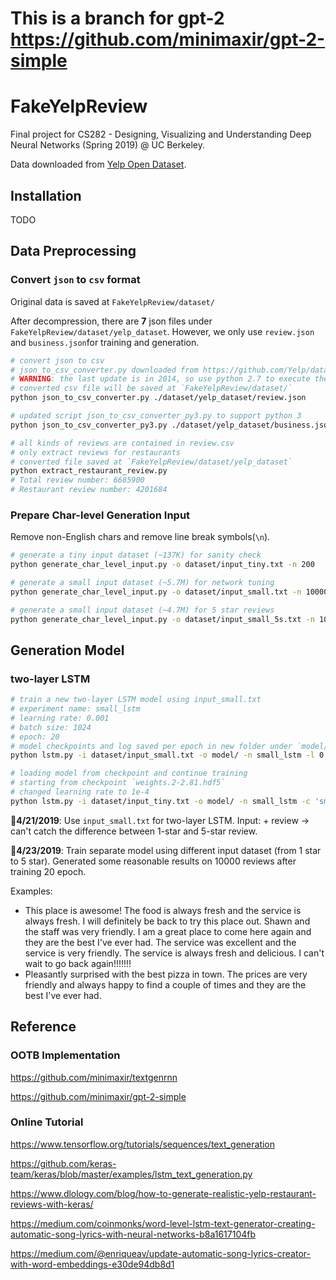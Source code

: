 # This is a branch for gpt-2 https://github.com/minimaxir/gpt-2-simple

# FakeYelpReview
Final project for CS282 - Designing, Visualizing and Understanding Deep Neural Networks (Spring 2019) @ UC Berkeley. 

Data downloaded from [Yelp Open Dataset](https://www.yelp.com/dataset).

## Installation

TODO

## Data Preprocessing

### Convert `json` to `csv` format

Original data is saved at `FakeYelpReview/dataset/`

After decompression, there are **7** json files under `FakeYelpReview/dataset/yelp_dataset`. However, we only use `review.json` and `business.json`for training and generation.

```bash
# convert json to csv
# json_to_csv_converter.py downloaded from https://github.com/Yelp/dataset-examples
# WARNING: the last update is in 2014, so use python 2.7 to execute the python script
# converted csv file will be saved at `FakeYelpReview/dataset/`
python json_to_csv_converter.py ./dataset/yelp_dataset/review.json

# updated script json_to_csv_converter_py3.py to support python 3
python json_to_csv_converter_py3.py ./dataset/yelp_dataset/business.json

# all kinds of reviews are contained in review.csv
# only extract reviews for restaurants
# converted file saved at `FakeYelpReview/dataset/yelp_dataset`
python extract_restaurant_review.py
# Total review number: 6685900
# Restaurant review number: 4201684
```

### Prepare Char-level Generation Input

Remove non-English chars and remove line break symbols(`\n`).

```bash
# generate a tiny input dataset (~137K) for sanity check
python generate_char_level_input.py -o dataset/input_tiny.txt -n 200

# generate a small input dataset (~5.7M) for network tuning
python generate_char_level_input.py -o dataset/input_small.txt -n 10000

# generate a small input dataset (~4.7M) for 5 star reviews
python generate_char_level_input.py -o dataset/input_small_5s.txt -n 10000 -s 5
```

## Generation Model

### two-layer LSTM

```bash
# train a new two-layer LSTM model using input_small.txt
# experiment name: small_lstm
# learning rate: 0.001
# batch size: 1024
# epoch: 20
# model checkpoints and log saved per epoch in new folder under `model/`
python lstm.py -i dataset/input_small.txt -o model/ -n small_lstm -l 0.001 -b 1024 -e 20

# loading model from checkpoint and continue training
# starting from checkpoint `weights.2-2.81.hdf5`
# changed learning rate to 1e-4
python lstm.py -i dataset/input_tiny.txt -o model/ -n small_lstm -c 'small_lstm-2019-04-22_04:09:06/weights.2-2.81.hdf5' -l 0.0001 -b 1024 -e 10
```

**📌4/21/2019**: Use `input_small.txt` for two-layer LSTM. Input: <ONE> + review -> can't catch the difference between 1-star and 5-star review.

**📌4/23/2019**: Train separate model using different input dataset (from 1 star to 5 star). Generated some reasonable results on 10000 reviews after training 20 epoch.

Examples: 

- This place is awesome! The food is always fresh and the service is always fresh.  I will definitely be back to try this place out. Shawn and the staff was very friendly.  I am a great place to come here again and they are the best I've ever had. The service was excellent and the service is very friendly. The service is always fresh and delicious. I can't wait to go back again!!!!!!!
- Pleasantly surprised with the best pizza in town. The prices are very friendly and always happy to find a couple of times and they are the best I've ever had.

## Reference

### OOTB Implementation

https://github.com/minimaxir/textgenrnn

https://github.com/minimaxir/gpt-2-simple

### Online Tutorial

https://www.tensorflow.org/tutorials/sequences/text_generation

https://github.com/keras-team/keras/blob/master/examples/lstm_text_generation.py

https://www.dlology.com/blog/how-to-generate-realistic-yelp-restaurant-reviews-with-keras/

https://medium.com/coinmonks/word-level-lstm-text-generator-creating-automatic-song-lyrics-with-neural-networks-b8a1617104fb

https://medium.com/@enriqueav/update-automatic-song-lyrics-creator-with-word-embeddings-e30de94db8d1